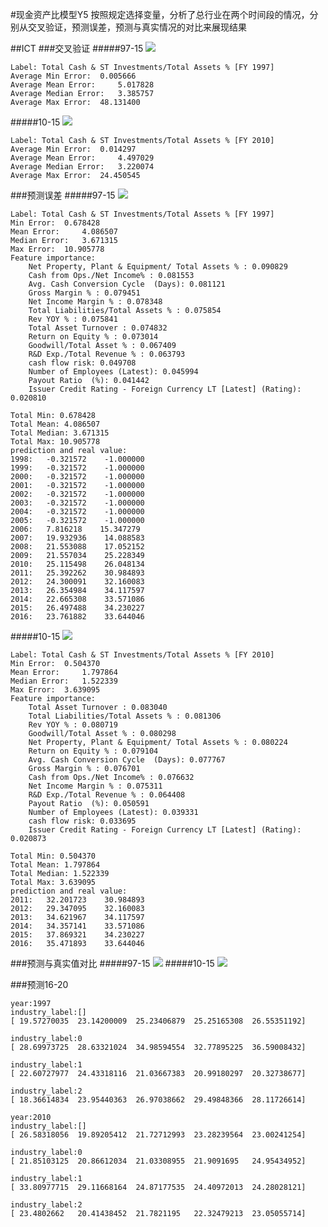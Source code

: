 #现金资产比模型Y5
按照规定选择变量，分析了总行业在两个时间段的情况，分别从交叉验证，预测误差，预测与真实情况的对比来展现结果


##ICT
###交叉验证
#####97-15
![](cv_Y5_label_[]_gbrt_from_1997_to_2016.png)

	Label: Total Cash & ST Investments/Total Assets % [FY 1997]
	Average Min Error: 	0.005666
	Average Mean Error: 	5.017828
	Average Median Error: 	3.385757
	Average Max Error: 	48.131400

#####10-15
![](cv_Y5_label_[]_gbrt_from_2010_to_2016.png)

	Label: Total Cash & ST Investments/Total Assets % [FY 2010]
	Average Min Error: 	0.014297
	Average Mean Error: 	4.497029
	Average Median Error: 	3.220074
	Average Max Error: 	24.450545



###预测误差
#####97-15
![](test_Y5_label_[]_gbrt_from_1997_to_2016.png)

	Label: Total Cash & ST Investments/Total Assets % [FY 1997]
	Min Error: 	0.678428
	Mean Error: 	4.086507
	Median Error: 	3.671315
	Max Error: 	10.905778
	Feature importance:
		Net Property, Plant & Equipment/ Total Assets % : 0.090829
		Cash from Ops./Net Income% : 0.081553
		Avg. Cash Conversion Cycle  (Days): 0.081121
		Gross Margin % : 0.079451
		Net Income Margin % : 0.078348
		Total Liabilities/Total Assets % : 0.075854
		Rev YOY % : 0.075841
		Total Asset Turnover : 0.074832
		Return on Equity % : 0.073014
		Goodwill/Total Asset % : 0.067409
		R&D Exp./Total Revenue % : 0.063793
		cash flow risk: 0.049708
		Number of Employees (Latest): 0.045994
		Payout Ratio  (%): 0.041442
		Issuer Credit Rating - Foreign Currency LT [Latest] (Rating): 0.020810

	Total Min: 0.678428
	Total Mean: 4.086507
	Total Median: 3.671315
	Total Max: 10.905778
	prediction and real value:
	1998:	-0.321572    -1.000000
	1999:	-0.321572    -1.000000
	2000:	-0.321572    -1.000000
	2001:	-0.321572    -1.000000
	2002:	-0.321572    -1.000000
	2003:	-0.321572    -1.000000
	2004:	-0.321572    -1.000000
	2005:	-0.321572    -1.000000
	2006:	7.816218    15.347279
	2007:	19.932936    14.088583
	2008:	21.553088    17.052152
	2009:	21.557034    25.228349
	2010:	25.115498    26.048134
	2011:	25.392262    30.984893
	2012:	24.300091    32.160083
	2013:	26.354984    34.117597
	2014:	22.665308    33.571086
	2015:	26.497488    34.230227
	2016:	23.761882    33.644046


#####10-15
![](test_Y5_label_[]_gbrt_from_2010_to_2016.png)

	Label: Total Cash & ST Investments/Total Assets % [FY 2010]
	Min Error: 	0.504370
	Mean Error: 	1.797864
	Median Error: 	1.522339
	Max Error: 	3.639095
	Feature importance:
		Total Asset Turnover : 0.083040
		Total Liabilities/Total Assets % : 0.081306
		Rev YOY % : 0.080719
		Goodwill/Total Asset % : 0.080298
		Net Property, Plant & Equipment/ Total Assets % : 0.080224
		Return on Equity % : 0.079104
		Avg. Cash Conversion Cycle  (Days): 0.077767
		Gross Margin % : 0.076701
		Cash from Ops./Net Income% : 0.076632
		Net Income Margin % : 0.075311
		R&D Exp./Total Revenue % : 0.064408
		Payout Ratio  (%): 0.050591
		Number of Employees (Latest): 0.039331
		cash flow risk: 0.033695
		Issuer Credit Rating - Foreign Currency LT [Latest] (Rating): 0.020873

	Total Min: 0.504370
	Total Mean: 1.797864
	Total Median: 1.522339
	Total Max: 3.639095
	prediction and real value:
	2011:	32.201723    30.984893
	2012:	29.347095    32.160083
	2013:	34.621967    34.117597
	2014:	34.357141    33.571086
	2015:	37.869321    34.230227
	2016:	35.471893    33.644046



###预测与真实值对比
#####97-15
![](contrast_Y5_label_[]_gbrt_from_1997_to_2016.png)
#####10-15
![](contrast_Y5_label_[]_gbrt_from_2010_to_2016.png)



###预测16-20

	year:1997
	industry_label:[]
	[ 19.57270035  23.14200009  25.23406879  25.25165308  26.55351192]

	industry_label:0
	[ 28.69973725  28.63321024  34.98594554  32.77895225  36.59008432]

	industry_label:1
	[ 22.60727977  24.43318116  21.03667383  20.99180297  20.32738677]

	industry_label:2
	[ 18.36614834  23.95440363  26.97038662  29.49848366  28.11726614]

	year:2010
	industry_label:[]
	[ 26.58318056  19.89205412  21.72712993  23.28239564  23.00241254]

	industry_label:0
	[ 21.85103125  20.86612034  21.03308955  21.9091695   24.95434952]

	industry_label:1
	[ 33.80977715  29.11668164  24.87177535  24.40972013  24.28028121]

	industry_label:2
	[ 23.4802662   20.41438452  21.7821195   22.32479213  23.05055714]

		



